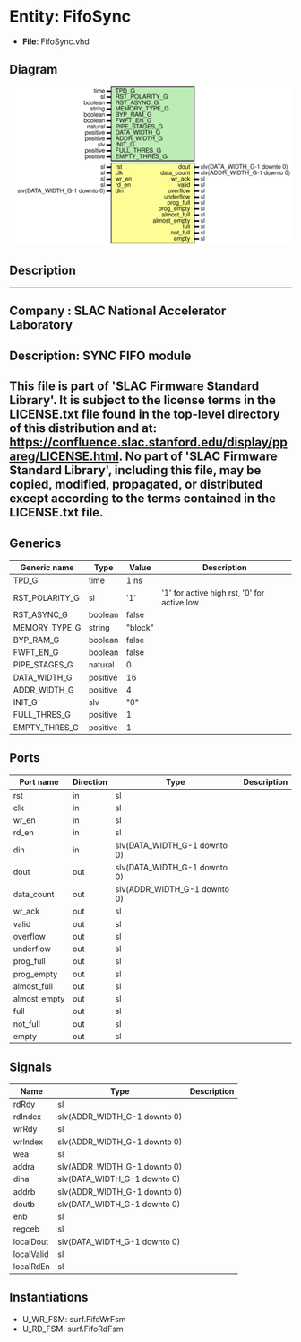 # Entity: FifoSync

- **File**: FifoSync.vhd
## Diagram

![Diagram](FifoSync.svg "Diagram")
## Description

-----------------------------------------------------------------------------
 Company    : SLAC National Accelerator Laboratory
-----------------------------------------------------------------------------
 Description: SYNC FIFO module
-----------------------------------------------------------------------------
 This file is part of 'SLAC Firmware Standard Library'.
 It is subject to the license terms in the LICENSE.txt file found in the
 top-level directory of this distribution and at:
    https://confluence.slac.stanford.edu/display/ppareg/LICENSE.html.
 No part of 'SLAC Firmware Standard Library', including this file,
 may be copied, modified, propagated, or distributed except according to
 the terms contained in the LICENSE.txt file.
-----------------------------------------------------------------------------
## Generics

| Generic name   | Type     | Value   | Description                                  |
| -------------- | -------- | ------- | -------------------------------------------- |
| TPD_G          | time     | 1 ns    |                                              |
| RST_POLARITY_G | sl       | '1'     |  '1' for active high rst, '0' for active low |
| RST_ASYNC_G    | boolean  | false   |                                              |
| MEMORY_TYPE_G  | string   | "block" |                                              |
| BYP_RAM_G      | boolean  | false   |                                              |
| FWFT_EN_G      | boolean  | false   |                                              |
| PIPE_STAGES_G  | natural  | 0       |                                              |
| DATA_WIDTH_G   | positive | 16      |                                              |
| ADDR_WIDTH_G   | positive | 4       |                                              |
| INIT_G         | slv      | "0"     |                                              |
| FULL_THRES_G   | positive | 1       |                                              |
| EMPTY_THRES_G  | positive | 1       |                                              |
## Ports

| Port name    | Direction | Type                         | Description |
| ------------ | --------- | ---------------------------- | ----------- |
| rst          | in        | sl                           |             |
| clk          | in        | sl                           |             |
| wr_en        | in        | sl                           |             |
| rd_en        | in        | sl                           |             |
| din          | in        | slv(DATA_WIDTH_G-1 downto 0) |             |
| dout         | out       | slv(DATA_WIDTH_G-1 downto 0) |             |
| data_count   | out       | slv(ADDR_WIDTH_G-1 downto 0) |             |
| wr_ack       | out       | sl                           |             |
| valid        | out       | sl                           |             |
| overflow     | out       | sl                           |             |
| underflow    | out       | sl                           |             |
| prog_full    | out       | sl                           |             |
| prog_empty   | out       | sl                           |             |
| almost_full  | out       | sl                           |             |
| almost_empty | out       | sl                           |             |
| full         | out       | sl                           |             |
| not_full     | out       | sl                           |             |
| empty        | out       | sl                           |             |
## Signals

| Name       | Type                         | Description |
| ---------- | ---------------------------- | ----------- |
| rdRdy      | sl                           |             |
| rdIndex    | slv(ADDR_WIDTH_G-1 downto 0) |             |
| wrRdy      | sl                           |             |
| wrIndex    | slv(ADDR_WIDTH_G-1 downto 0) |             |
| wea        | sl                           |             |
| addra      | slv(ADDR_WIDTH_G-1 downto 0) |             |
| dina       | slv(DATA_WIDTH_G-1 downto 0) |             |
| addrb      | slv(ADDR_WIDTH_G-1 downto 0) |             |
| doutb      | slv(DATA_WIDTH_G-1 downto 0) |             |
| enb        | sl                           |             |
| regceb     | sl                           |             |
| localDout  | slv(DATA_WIDTH_G-1 downto 0) |             |
| localValid | sl                           |             |
| localRdEn  | sl                           |             |
## Instantiations

- U_WR_FSM: surf.FifoWrFsm
- U_RD_FSM: surf.FifoRdFsm
